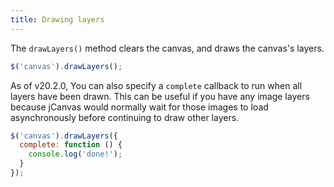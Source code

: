 ```yaml
---
title: Drawing layers
---
```


The `drawLayers()` method clears the canvas, and draws the canvas's layers.

```js
$('canvas').drawLayers();
```

As of v20.2.0, You can also specify a `complete` callback to run when all layers have been drawn. This can be useful if you have any image layers because jCanvas would normally wait for those images to load asynchronously before continuing to draw other layers.

```js
$('canvas').drawLayers({
  complete: function () {
    console.log('done!');
  }
});
```
